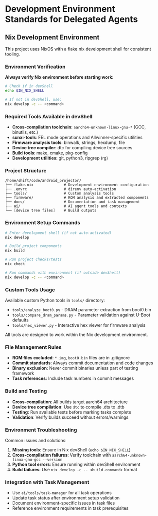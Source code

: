 # Development Environment Standards for Delegated Agents

## Nix Development Environment
This project uses NixOS with a flake.nix development shell for consistent tooling.

### Environment Verification
**Always verify Nix environment before starting work:**
```bash
# Check if in devShell
echo $IN_NIX_SHELL

# If not in devShell, use:
nix develop -c -- <command>
```

### Required Tools Available in devShell
- **Cross-compilation toolchain**: `aarch64-unknown-linux-gnu-*` (GCC, binutils, etc.)
- **sunxi-tools**: FEL mode operations and Allwinner-specific utilities
- **Firmware analysis tools**: binwalk, strings, hexdump, file
- **Device tree compiler**: dtc for compiling device tree sources
- **Build tools**: make, cmake, pkg-config
- **Development utilities**: git, python3, ripgrep (rg)

### Project Structure
```
/home/shift/code/android_projector/
├── flake.nix              # Development environment configuration
├── .envrc                 # direnv auto-activation
├── tools/                 # Custom analysis tools
├── firmware/              # ROM analysis and extracted components
├── docs/                  # Documentation and task management
├── ai/                    # AI agent tools and contexts
└── [device tree files]    # Build outputs
```

### Environment Setup Commands
```bash
# Enter development shell (if not auto-activated)
nix develop

# Build project components
nix build

# Run project checks/tests
nix check

# Run commands with environment (if outside devShell)
nix develop -c -- <command>
```

### Custom Tools Usage
Available custom Python tools in `tools/` directory:
- `tools/analyze_boot0.py` - DRAM parameter extraction from boot0.bin
- `tools/compare_dram_params.py` - Parameter validation against U-Boot defaults
- `tools/hex_viewer.py` - Interactive hex viewer for firmware analysis

All tools are designed to work within the Nix development environment.

### File Management Rules
- **ROM files excluded**: `*.img`, `boot0.bin` files are in .gitignore
- **Commit standards**: Always commit documentation and code changes
- **Binary exclusion**: Never commit binaries unless part of testing framework
- **Task references**: Include task numbers in commit messages

### Build and Testing
- **Cross-compilation**: All builds target aarch64 architecture
- **Device tree compilation**: Use `dtc` to compile .dts to .dtb
- **Testing**: Run available tests before marking tasks complete
- **Validation**: Verify builds succeed without errors/warnings

### Environment Troubleshooting
Common issues and solutions:
1. **Missing tools**: Ensure in Nix devShell (`echo $IN_NIX_SHELL`)
2. **Cross-compilation failures**: Verify toolchain with `aarch64-unknown-linux-gnu-gcc --version`
3. **Python tool errors**: Ensure running within devShell environment
4. **Build failures**: Use `nix develop -c -- <build-command>` format

### Integration with Task Management
- Use `ai/tools/task-manager` for all task operations
- Update task status after environment setup validation
- Document environment-specific issues in task files
- Reference environment requirements in task prerequisites